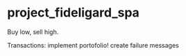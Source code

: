 # project_fideligard_spa
Buy low, sell high.

Transactions:
  implement portofolio!
  create failure messages